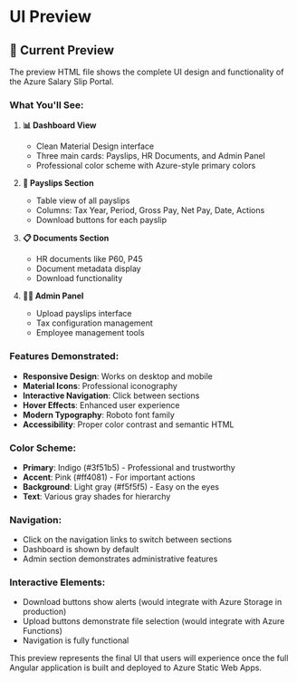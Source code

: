 # UI Preview

## 🎨 Current Preview

The preview HTML file shows the complete UI design and functionality of the Azure Salary Slip Portal.

### What You'll See:

1. **📊 Dashboard View**
   - Clean Material Design interface
   - Three main cards: Payslips, HR Documents, and Admin Panel
   - Professional color scheme with Azure-style primary colors

2. **📄 Payslips Section**
   - Table view of all payslips
   - Columns: Tax Year, Period, Gross Pay, Net Pay, Date, Actions
   - Download buttons for each payslip

3. **📋 Documents Section**
   - HR documents like P60, P45
   - Document metadata display
   - Download functionality

4. **👨‍💼 Admin Panel**
   - Upload payslips interface
   - Tax configuration management
   - Employee management tools

### Features Demonstrated:

- **Responsive Design**: Works on desktop and mobile
- **Material Icons**: Professional iconography
- **Interactive Navigation**: Click between sections
- **Hover Effects**: Enhanced user experience
- **Modern Typography**: Roboto font family
- **Accessibility**: Proper color contrast and semantic HTML

### Color Scheme:
- **Primary**: Indigo (#3f51b5) - Professional and trustworthy
- **Accent**: Pink (#ff4081) - For important actions
- **Background**: Light gray (#f5f5f5) - Easy on the eyes
- **Text**: Various gray shades for hierarchy

### Navigation:
- Click on the navigation links to switch between sections
- Dashboard is shown by default
- Admin section demonstrates administrative features

### Interactive Elements:
- Download buttons show alerts (would integrate with Azure Storage in production)
- Upload buttons demonstrate file selection (would integrate with Azure Functions)
- Navigation is fully functional

This preview represents the final UI that users will experience once the full Angular application is built and deployed to Azure Static Web Apps.